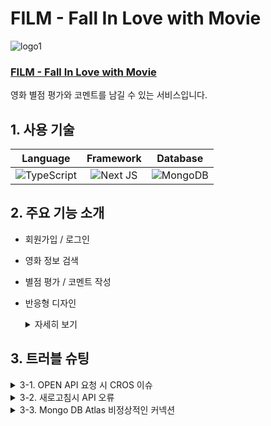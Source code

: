 # FILM - Fall In Love with Movie
![logo1](https://user-images.githubusercontent.com/60064471/203241962-c2db2cdc-7be1-45dd-b669-4a75c6d703cb.png)

### [FILM - Fall In Love with Movie](https://fall-in-love-with-movie.vercel.app/)
영화 별점 평가와 코멘트를 남길 수 있는 서비스입니다.

## 1. 사용 기술
|Language|Framework|Database|
|:---:|:---:|:---:|
|![TypeScript](https://img.shields.io/badge/typescript-%23007ACC.svg?style=for-the-badge&logo=typescript&logoColor=white)|![Next JS](https://img.shields.io/badge/Next-black?style=for-the-badge&logo=next.js&logoColor=white)|![MongoDB](https://img.shields.io/badge/MongoDB-%234ea94b.svg?style=for-the-badge&logo=mongodb&logoColor=white)|

## 2. 주요 기능 소개
- 회원가입 / 로그인
- 영화 정보 검색
- 별점 평가 / 코멘트 작성
- 반응형 디자인
  <details>    
    <summary>자세히 보기</summary>

    ### 2-1. 회원가입 / 로그인
    ![auth](https://user-images.githubusercontent.com/60064471/203223033-4776d8c6-c2d8-49b1-9ae9-bda3c6f4ac03.gif)
    - `NestAuth.js`를 사용해 인증 기능 구현
    - **Client**와 **Server** 양쪽에서 입력 값에 대한 **Validation**
    ### 2-2. 영화 정보 검색
    ![search](https://user-images.githubusercontent.com/60064471/203223071-4a9f0187-a117-41d4-a204-359f830dc566.gif)
    - 영화 정보는 [TMDB API](https://developers.themoviedb.org/3/getting-started/introduction)를 이용 
    ### 2-3. 별점 평가 / 코멘트 작성
    ![rating](https://user-images.githubusercontent.com/60064471/203223074-3d946a6e-7efe-4593-8298-a4005c9f0919.gif)
    - 로그인 후 별점 평가와 코멘트 작성이 가능
    ### 2-4. 반응형 디자인
    ![responsive](https://user-images.githubusercontent.com/60064471/203244732-3d78bf5e-ac7b-40cd-b103-1619c7cdecd6.gif)
    - 휴대전화 / 데스크탑 화면 크기에 맞춘 반응형 디자인
  </details>

## 3. 트러블 슈팅
<details>
  <summary>3-1. OPEN API 요청 시 CROS 이슈</summary>
  
  
  ### 😣 문제 상황  
  - **Client**에서 OPEN API 요청을 보냈더니 CORS 이슈 발생
  ### ✅ 해결
  - OPEN API 요청을 보내는 코드를 API routes로 옮기고 **Client**에서는 API routes를 통해 데이터를 받아오도록 조치
</details>
<details>
  <summary>3-2. 새로고침시 API 오류</summary>

  
  ### 😣 문제 상황
  ```javascript
  const getMovieDetail = async (movieId: string) => {
    const response = await axios.post('/api/detail/detail', {
      movieId: movieId,
    });
    const data = response.data.data;
    return data;
  };
  ```
  ![image](https://user-images.githubusercontent.com/60064471/203254149-78a109d8-8779-498a-9d4c-7063560aea66.png)
  - 브라우저의 주소창을 통해 해당 페이지에 접근하거나 새로고침을 할 경우 API 에러 발생.
  
  ### ✅ 해결
  ```javascript
  import axios from 'axios';

  async function handler(req: any, res: any) {
    const { movieId } = req.body;
    if (movieId === undefined) {
      return;
    }
    const response = await axios({
      url: `https://api.themoviedb.org/3//movie/${movieId}?api_key=${process.env.API_KEY}&language=ko-KR`,
      method: 'get',
    });
    res.status(201).json({ data: response.data });
  }

  export default handler;
  ```
  - `movieId`에 값이 할당되지 않고 `undefined`인 상태에서 요청을 해 발생한 문제
  - `movieId`가 `undefined`일 경우 **Early return**하도록 조치
  
</details>
<details>
  <summary>3-3. Mongo DB Atlas 비정상적인 커넥션</summary>
  
  
  ### 😣 문제 상황
  ![image](https://user-images.githubusercontent.com/60064471/203250307-53de7ede-160e-4313-b804-806297ab6a83.png)
  - 코멘트 작성 기능 개발 중 갑자기 Mongo DB에 연결이 되지 않는 현상 발생
  - 경고 메일을 통해 500개가 넘는 비정상적인 동시 커넥션이 발생한 것을 확인
  ### ✅ 해결
  ```javascript
  const client = await connectToDatabase();
  const db = client.db('film');
  ```
  - API routes에서 요청을 받을 때마다 새로 DB에 접속을 한 후 접속을 종료하지 않아서 발생한 문제
  - `client.close()`를 추가해 DB 사용이 끝나면 연결을 종료하도록 조치
</details>

